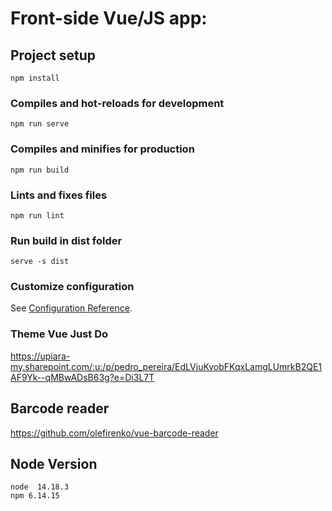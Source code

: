 # Front-side Vue/JS app:

## Project setup
```
npm install
```

### Compiles and hot-reloads for development
```
npm run serve
```

### Compiles and minifies for production
```
npm run build
```

### Lints and fixes files
```
npm run lint
```

### Run build in dist folder
```
serve -s dist
```

### Customize configuration
See [Configuration Reference](https://cli.vuejs.org/config/).

### Theme Vue Just Do

https://upiara-my.sharepoint.com/:u:/p/pedro_pereira/EdLVjuKvobFKqxLamgLUmrkB2QE1AF9Yk--qMBwADsB63g?e=Di3L7T

## Barcode reader

https://github.com/olefirenko/vue-barcode-reader

## Node Version

```
node  14.18.3
npm 6.14.15
```